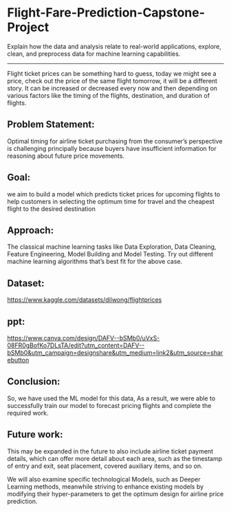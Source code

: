 # Flight-Fare-Prediction-Capstone-Project
Explain  how the data and analysis relate to real-world applications, explore, clean, and preprocess data for machine learning capabilities.
-- -
Flight ticket prices can be something hard to guess, today we might see a price, check out the price of the same flight tomorrow, it will be a different story. It can be increased or decreased every now and then depending on various factors like the timing of the flights, destination, and duration of flights.

## Problem Statement:
Optimal timing for airline ticket purchasing from the consumer’s perspective is challenging principally because buyers have insufficient information for reasoning about future price movements.

## Goal:
we aim to build a model which predicts ticket prices for upcoming flights to help customers in selecting the optimum time for travel and the cheapest flight to the desired destination

## Approach:
The classical machine learning tasks like Data Exploration, Data Cleaning, Feature Engineering, Model Building and Model Testing. Try out different machine learning algorithms that’s best fit for the above case.

## Dataset:
https://www.kaggle.com/datasets/dilwong/flightprices

## ppt:
https://www.canva.com/design/DAFV--bSMb0/uVxS-08FR0gBofKo7DLsTA/edit?utm_content=DAFV--bSMb0&utm_campaign=designshare&utm_medium=link2&utm_source=sharebutton

## Conclusion:
So, we have used the ML model for this data, As a result, we were able to successfully train our model to forecast pricing flights and complete the required work.

## Future work:
This may be expanded in the future to also include airline ticket payment details, which can offer more detail about each area, such as the timestamp of entry and exit, seat placement, covered auxiliary items, and so on.

We will also examine specific technological Models, such as Deeper Learning methods, meanwhile striving to enhance existing models by modifying their hyper-parameters to get the optimum design for airline price prediction.
